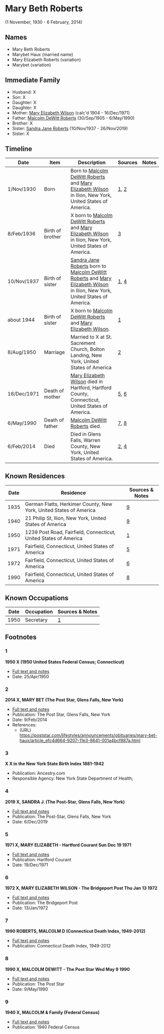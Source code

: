 ﻿---
layout: person
subject_key: i44331192
permalink: /people/i44331192
---

# Mary Beth Roberts
(1 November, 1930 - 6 February, 2014)

## Names

* Mary Beth Roberts
* Marybet Haux (married name)
* Mary Elizabeth Roberts (variation)
* Marybet (variation)

## Immediate Family

* Husband: X
* Son: X
* Daughter: X
* Daughter: X
* Mother: [Mary Elizabeth Wilson](./@99819804@-mary-elizabeth-wilson-b1904-d1971-12-16.md) (calc'd 1904 - 16/Dec/1971)
* Father: [Malcolm DeWitt Roberts](./@21721539@-malcolm-dewitt-roberts-b1905-9-30-d1990-5-6.md) (30/Sep/1905 - 6/May/1990)
* Brother: X
* Sister: [Sandra Jane Roberts](./@40000604@-sandra-jane-roberts-b1937-11-10-d2019-11-26.md) (10/Nov/1937 - 26/Nov/2019)
* Sister: X

## Timeline

Date | Item | Description | Sources | Notes
---|---|---|---|---
1/Nov/1930 | Born | Born to [Malcolm DeWitt Roberts](./@21721539@-malcolm-dewitt-roberts-b1905-9-30-d1990-5-6.md) and [Mary Elizabeth Wilson](./@99819804@-mary-elizabeth-wilson-b1904-d1971-12-16.md) in Ilion, New York, United States of America. | [1](#1), [2](#2) | 
8/Feb/1936 | Birth of brother | X born to [Malcolm DeWitt Roberts](./@21721539@-malcolm-dewitt-roberts-b1905-9-30-d1990-5-6.md) and [Mary Elizabeth Wilson](./@99819804@-mary-elizabeth-wilson-b1904-d1971-12-16.md) in Ilion, New York, United States of America. | [3](#3) | 
10/Nov/1937 | Birth of sister | [Sandra Jane Roberts](./@40000604@-sandra-jane-roberts-b1937-11-10-d2019-11-26.md) born to [Malcolm DeWitt Roberts](./@21721539@-malcolm-dewitt-roberts-b1905-9-30-d1990-5-6.md) and [Mary Elizabeth Wilson](./@99819804@-mary-elizabeth-wilson-b1904-d1971-12-16.md) in Ilion, New York, United States of America. | [1](#1), [4](#4) | 
about 1944 | Birth of sister | X born to [Malcolm DeWitt Roberts](./@21721539@-malcolm-dewitt-roberts-b1905-9-30-d1990-5-6.md) and [Mary Elizabeth Wilson](./@99819804@-mary-elizabeth-wilson-b1904-d1971-12-16.md). | [1](#1) | 
8/Aug/1950 | Marriage | Married to X at St. Sacrement Church, Bolton Landing, New York, United States of America | [2](#2) | 
16/Dec/1971 | Death of mother | [Mary Elizabeth Wilson](./@99819804@-mary-elizabeth-wilson-b1904-d1971-12-16.md) died in Hartford, Hartford County, Connecticut, United States of America. | [5](#5), [6](#6) | 
6/May/1990 | Death of father | [Malcolm DeWitt Roberts](./@21721539@-malcolm-dewitt-roberts-b1905-9-30-d1990-5-6.md) died. | [7](#7), [8](#8) | 
6/Feb/2014 | Died | Died in Glens Falls, Warren County, New York, United States of America. | [2](#2), [4](#4) | 

## Known Residences

Date | Residence | Sources & Notes
---|---|---
1935 | German Flatts, Herkimer County, New York, United States of America | [9](#9)
1940 | 21 Philip St, Ilion, New York, United States of America | [9](#9)
1950 | 1239 Post Road, Fairfield, Connecticut, United States of America | [1](#1)
1971 | Fairfield, Connecticut, United States of America | [5](#5)
1972 | Fairfield, Connecticut, United States of America | [6](#6)
1990 | Fairfield, Connecticut, United States of America | [8](#8)

## Known Occupations

Date | Occupation | Sources & Notes
---|---|---
1950 | Secretary | [1](#1)

## Footnotes

### 1

**1950 X (1950 United States Federal Census; Connecticut)**

* [Full text and notes](../sources/@8703207@-1950-roberts-1950-united-states-federal-census;-connecticut-.md)
* Date: 25/Apr/1950

### 2

**2014 X, MARY BET (The Post Star, Glens Falls, New York)**

* [Full text and notes](../sources/@49992604@-2014-haux,-mary-bet-the-post-star,-glens-falls,-new-york-.md)
* Publication: The Post Star, Glens Falls, New York
* Date: 9/Feb/2014
* References: 
  * (URL) https://poststar.com/lifestyles/announcements/obituaries/mary-bet-haux/article_efc4d664-9207-11e3-8641-001a4bcf887a.html

### 3

**X X in the New York State Birth Index 1881-1942**

* Publication: Ancestry.com
* Responsible Agency: New York State Department of Health;

### 4

**2019 X, SANDRA J. (The Post-Star, Glens Falls, New York)**

* [Full text and notes](../sources/@2430456@-2019-pratt,-sandra-j.-the-post-star,-glens-falls,-new-york-.md)
* Publication: The Post-Star, Glens Falls, New York
* Date: 6/Dec/2019

### 5

**1971 X, MARY ELIZABETH - Hartford Courant Sun Dec 19 1971**

* [Full text and notes](../sources/@8607200@-1971-roberts,-mary-elizabeth-hartford-courant-sun-dec-19-1971.md)
* Publication: Hartford Courant
* Date: 19/Dec/1971

### 6

**1972 X, MARY ELIZABETH WILSON - The Bridgeport Post Thu Jan 13 1972**

* [Full text and notes](../sources/@22454760@-1972-roberts,-mary-elizabeth-wilson-the-bridgeport-post-thu-jan-13-1972.md)
* Publication: The Bridgeport Post
* Date: 13/Jan/1972

### 7

**1990 ROBERTS, MALCOLM D (Connecticut Death Index, 1949-2012)**

* [Full text and notes](../sources/@7140488@-1990-roberts,-malcolm-d-connecticut-death-index,-1949-2012-.md)
* Publication: Connecticut Death Index, 1949-2012

### 8

**1990 X, MALCOLM DEWITT - The Post Star Wed May 9 1990**

* [Full text and notes](../sources/@93810194@-1990-roberts,-malcolm-dewitt-the-post-star-wed-may-9-1990.md)
* Publication: The Post Star
* Date: 9/May/1990

### 9

**1940 X, MALCOLM & Family (Federal Census)**

* [Full text and notes](../sources/@1486578@-1940-roberts,-malcolm-&-family-federal-census-.md)
* Publication: 1940 Federal Census

